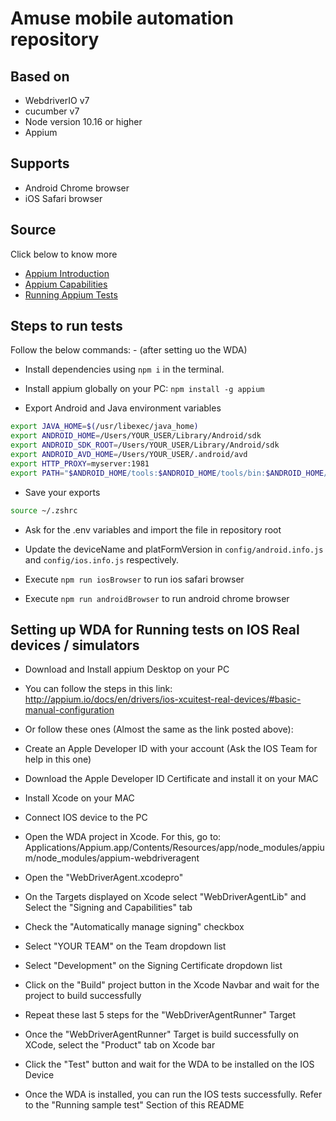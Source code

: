 # Amuse mobile automation repository 

## Based on

- WebdriverIO v7
- cucumber v7
- Node version 10.16 or higher
- Appium

## Supports
- Android Chrome browser 
- iOS Safari browser 

## Source
Click below to know more 
- [Appium Introduction](http://appium.io/docs/en/about-appium/intro/)
- [Appium Capabilities](http://appium.io/docs/en/writing-running-appium/caps/)
- [Running Appium Tests](http://appium.io/docs/en/writing-running-appium/running-tests/)

## Steps to run tests
Follow the below commands: - (after setting uo the WDA)

- Install dependencies using `npm i` in the terminal.

- Install appium globally on your PC: `npm install -g appium`

- Export Android and Java environment variables

```bash
export JAVA_HOME=$(/usr/libexec/java_home)
export ANDROID_HOME=/Users/YOUR_USER/Library/Android/sdk
export ANDROID_SDK_ROOT=/Users/YOUR_USER/Library/Android/sdk
export ANDROID_AVD_HOME=/Users/YOUR_USER/.android/avd
export HTTP_PROXY=myserver:1981
export PATH="$ANDROID_HOME/tools:$ANDROID_HOME/tools/bin:$ANDROID_HOME/platform-tools:$PATH"

```

- Save your exports

```bash
source ~/.zshrc
```
- Ask for the .env variables and import the file in repository root

- Update the deviceName and platFormVersion in `config/android.info.js` and `config/ios.info.js` respectively.

- Execute `npm run iosBrowser` to run ios safari browser

- Execute `npm run androidBrowser` to run android chrome browser



## Setting up WDA for Running tests on IOS Real devices / simulators
- Download and Install appium Desktop on your PC

- You can follow the steps in this link: http://appium.io/docs/en/drivers/ios-xcuitest-real-devices/#basic-manual-configuration

- Or follow these ones (Almost the same as the link posted above):

- Create an Apple Developer ID with your account (Ask the IOS Team for help in this one)

- Download the Apple Developer ID Certificate and install it on your MAC

- Install Xcode on your MAC

- Connect IOS device to the PC

- Open the WDA project in Xcode. For this, go to: Applications/Appium.app/Contents/Resources/app/node_modules/appium/node_modules/appium-webdriveragent

- Open the "WebDriverAgent.xcodepro" 

- On the Targets displayed on Xcode select "WebDriverAgentLib" and Select the "Signing and Capabilities" tab

- Check the "Automatically manage signing" checkbox

- Select "YOUR TEAM" on the Team dropdown list

- Select "Development" on the Signing Certificate dropdown list

- Click on the "Build" project button in the Xcode Navbar and wait for the project to build successfully

- Repeat these last 5 steps for the "WebDriverAgentRunner" Target

- Once the "WebDriverAgentRunner" Target is build successfully on XCode, select the "Product" tab on Xcode bar

- Click the "Test" button and wait for the WDA to be installed on the IOS Device

- Once the WDA is installed, you can run the IOS tests successfully. Refer to the "Running sample test" Section of this README 